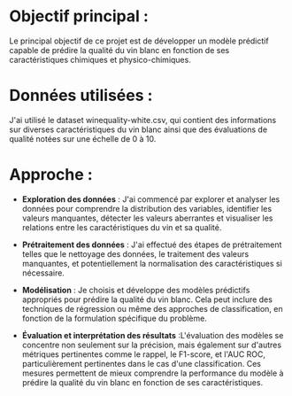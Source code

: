 # Objectif principal :
Le principal objectif de ce projet est de développer un modèle prédictif capable de prédire la qualité du vin blanc en fonction de ses caractéristiques chimiques et physico-chimiques.

# Données utilisées :
J'ai utilisé le dataset winequality-white.csv, qui contient des informations sur diverses caractéristiques du vin blanc ainsi que des évaluations de qualité notées sur une échelle de 0 à 10.

# Approche :

- **Exploration des données** : J'ai commencé par explorer et analyser les données pour comprendre la distribution des variables, identifier les valeurs manquantes, détecter les valeurs aberrantes et visualiser les relations entre les caractéristiques du vin et sa qualité.

- **Prétraitement des données** : J'ai effectué des étapes de prétraitement telles que le nettoyage des données, le traitement des valeurs manquantes, et potentiellement la normalisation des caractéristiques si nécessaire.

- **Modélisation** : Je choisis et développe des modèles prédictifs appropriés pour prédire la qualité du vin blanc. Cela peut inclure des techniques de régression ou même des approches de classification, en fonction de la formulation spécifique du problème.

- **Évaluation et interprétation des résultats** :L'évaluation des modèles se concentre non seulement sur la précision, mais également sur d'autres métriques pertinentes comme le rappel, le F1-score, et l'AUC ROC, particulièrement pertinentes dans le cas d'une classification. Ces mesures permettent de mieux comprendre la performance du modèle à prédire la qualité du vin blanc en fonction de ses caractéristiques.
